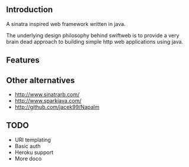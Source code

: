 Introduction
------------
A sinatra inspired web framework written in java.

The underlying design philosophy behind swiftweb is to provide a very brain dead approach to building simple http web applications using java.


Features
-------------------



Other alternatives
------------------
- http://www.sinatrarb.com/
- http://www.sparkjava.com/
- http://github.com/jacek99/Napalm

TODO
----------------

- URI templating
- Basic auth
- Heroku support
- More doco